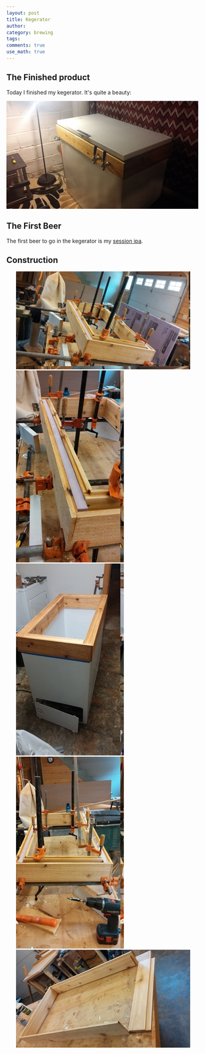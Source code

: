 ```yaml
---
layout: post
title: Kegerator
author:
category: brewing
tags: 
comments: true
use_math: true
---
```


## The Finished product

Today I finished my kegerator. It's quite a beauty:

<img src="/images/2015-08-18/kegerator/kegerator_2.jpg"/>

## The First Beer

The first beer to go in the kegerator is my [session ipa](https://www.brewtoad.com/recipes/session-ipa-177).

## Construction

<div class="variable-width">
  <div> <img src="/images/2015-08-18/kegerator/kegerator_0.jpg"/> </div>
  <div> <img src="/images/2015-08-18/kegerator/kegerator_1.jpg"/> </div>
  <div> <img src="/images/2015-08-18/kegerator/kegerator_3.jpg"/> </div>
  <div> <img src="/images/2015-08-18/kegerator/kegerator_4.jpg"/> </div>
  <div> <img src="/images/2015-08-18/kegerator/kegerator_5.jpg"/> </div>
</div>

<style>
    .slick-prev:before, .slick-next:before { 
        color:blue !important;
    }
    .slider {margin: 10%;}
.variable-width {
    width: 90%;
    margin: auto;
}
</style>

<script>

    $('.variable-width').slick({
      dots: true,
      infinite: true,
      speed: 300,
      slidesToShow: 1,
      centerMode: true,
      variableWidth: true
    });
</script>













